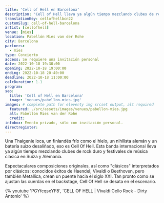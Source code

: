 ```yaml
---
title: 'Cell of Hell en Barcelona'
description: 'Cell of Hell lleva ya algún tiempo mezclando clubes de rock duro y festivales de música clásica en Suiza y Alemania. Ahora les damos la bienvenida a Barcelona.'
translationKey: cellofhellbcn22
customSlug: cell-of-hell-barcelona
artist: [cellofhell]
venue: [mies]
location: Pabellón Mies van der Rohe
city: Barcelona
partners:
  - mies
type: Concierto
access: Se requiere una invitación personal
date: 2022-10-18 19:30:00
opening: 2022-10-18 19:00:00
ending: 2022-10-18 20:40:00
deadline: 2022-10-18 11:00:00
calcDuration: 1.1
program:
seo:
  title: 'Cell of Hell en Barcelona'
  image: 'venues/pabellon-mies.jpg'
images: # complete path for eleventy img srcset output, alt required
  featured: ./src/assets/images/venues/pabellon-mies.jpg
  alt: Pabellón Mies van der Rohe
  credit:
infobox: Evento privado, sólo con invitación personal.
directregister:
---
```


Una Thaigenie loca, un finlandés frío como el hielo, un nihilista alemán y un batería suizo desaliñado, eso es Cell Of Hell. Esta banda internacional lleva ya algún tiempo mezclando clubes de rock duro y festivales de música clásica en Suiza y Alemania.

Espectaculares composiciones originales, así como "clásicos" interpretados por clásicos: conocidos éxitos de Haendel, Vivaldi o Beethoven, pero también Metallica, crean un puente hacia el siglo XXI. Tan pronto como se ajustan las cuerdas en el backstage, Cell Of Hell se desata en el escenario.

{% youtube 'PGYfcqsxYF8', 'CELL OF HELL | Vivaldi Cello Rock - Dirty Antonio' %}
